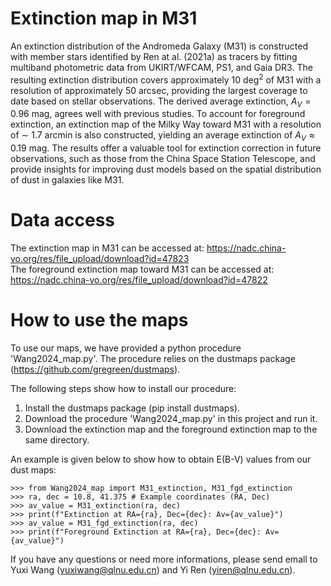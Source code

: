 # Extinction map in M31
An extinction distribution of the Andromeda Galaxy (M31) is constructed with member stars identified by Ren at al. (2021a) as tracers by fitting multiband photometric data from UKIRT/WFCAM, PS1, and Gaia DR3.
The resulting extinction distribution covers approximately 10 deg$^2$ of M31 with a resolution of approximately 50 arcsec, providing the largest coverage to date based on stellar observations.
The derived average extinction, $A_V = 0.96$ mag, agrees well with previous studies. 
To account for foreground extinction, an extinction map of the Milky Way toward M31 with a resolution of $\sim$ 1.7 arcmin is also constructed, yielding an average extinction of $A_V \approx 0.19$ mag. 
The results offer a valuable tool for extinction correction in future observations, such as those from the China Space Station Telescope, and provide insights for improving dust models based on the spatial distribution of dust in galaxies like M31.

# Data access
The extinction map in M31 can be accessed at: https://nadc.china-vo.org/res/file_upload/download?id=47823  
The foreground extinction map toward M31 can be accessed at: https://nadc.china-vo.org/res/file_upload/download?id=47822

# How to use the maps
To use our maps, we have provided a python procedure 'Wang2024_map.py'. The procedure relies on the dustmaps package (https://github.com/gregreen/dustmaps).

The following steps show how to install our procedure:  
1. Install the dustmaps package (pip install dustmaps).  
2. Download the procedure 'Wang2024_map.py' in this project and run it.  
3. Download the extinction map and the foreground extinction map to the same directory.

An example is given below to show how to obtain E(B-V) values from our dust maps:

    >>> from Wang2024_map import M31_extinction, M31_fgd_extinction
    >>> ra, dec = 10.8, 41.375 # Example coordinates (RA, Dec)
    >>> av_value = M31_extinction(ra, dec)
    >>> print(f"Extinction at RA={ra}, Dec={dec}: Av={av_value}")
    >>> av_value = M31_fgd_extinction(ra, dec)
    >>> print(f"Foreground Extinction at RA={ra}, Dec={dec}: Av={av_value}")

If you have any questions or need more informations, please send emall to Yuxi Wang (yuxiwang@qlnu.edu.cn) and Yi Ren (yiren@qlnu.edu.cn).
